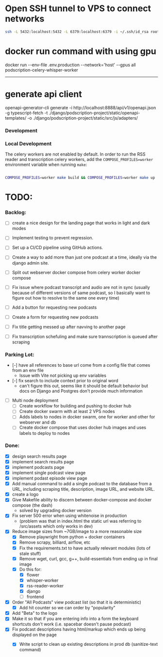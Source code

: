 
# Open SSH tunnel to VPS to connect networks

```bash
ssh -L 5432:localhost:5432 -L 6379:localhost:6379 -i ~/.ssh/id_rsa root@66.175.236.89
```


# docker run command with using gpu
    
docker run --env-file .env.production --network='host' --gpus all podscription-celery-whisper-worker

--- 

# generate api client
openapi-generator-cli generate -i http://localhost:8888/api/v1/openapi.json -g typescript-fetch -t ./django/podscription-project/static/openapi-templates/ -o ./django/podscription-project/static/src/js/adapters/


### Development

### Local Development

The celery workers are not enabled by default. In order to run the RSS reader and transcription celery workers, add the `COMPOSE_PROFILES=worker` environment variable when running `make`:

```sh

COMPOSE_PROFILES=worker make build && COMPOSE_PROFILES=worker make up

```



# TODO:

### Backlog:
- [ ] create a nice design for the landing page that works in light and dark modes
- [ ] Implement testing to prevent regression.
- [ ] Set up a CI/CD pipeline using GitHub actions.
- [ ] Create a way to add more than just one podcast at a time, ideally via the django admin site.
- [ ] Split out webserver docker compose from celery worker docker compose 
- [ ] Fix issue where podcast transcript and audio are not in sync (usually because of different versions of same podcast, so I basically want to figure out how to resolve to the same one every time)
- [ ] Add a button for requesting new podcasts
- [ ] Create a form for requesting new podcasts
- [ ] Fix title getting messed up after navving to another page
- [ ] Fix transcription schefuling and make sure trannscription is queued after scraping 


### Parking Lot:
- [-] have all references to base url come from a config file that comes from an env file
    - Issue with Vite not picking up env variables
- [-] fix search to include context prior to original word
    - can't figure this out, seems like it should be default behavior but docs on Django and Postgres don't provide much information
- [ ] Multi node deployment
    - [ ] Create workflow for building and pushing to docker hub 
    - [ ] Create docker swarm with at least 2 VPS nodes 
    - [ ] Adds labels to nodes in docker swarm, one for worker and other for webserver and db
    - [ ] Create docker compose that uses docker hub images and uses labels to deploy to nodes

### Done:
- [x] design search results page
- [x] implement search results page
- [x] implement podcasts page
- [x] implement single podcast view page
- [x] implement podast episode view page
- [x] Add manual command to add a single podcast to the database from a URL, including scraping title, description, image URL, and website URL.
- [x] create a logo
- [x] Give Makefile ability to discern between docker-compose and docker compose (the dash)
    - solved by upgrading docker version
- [x] Fix server 500 error when using whitenoise in production
    - (problem was that in index.html the static url was referring to /src/assets which only works in dev)
- [x] Reduce image sizes from ~7GB/image to a more reasonable size
    - [x] Remove playwright from python + docker containers
    - [x] Remove scrapy, billiard, airflow, etc
    - [x] Fix the requirements.txt to have actually relevant modules (lots of stale stuff)
    - [x] Remove wget, curl, gcc, g++, build-essentials from ending up in final image
    - [x] Do this for:
        - [x] flower
        - [x] whisper-worker
        - [x] rss-reader-worker
        - [x] django
        - [ ] frontend
- [x] Order "All Podcasts" view podcast list (so that it is deterministic)
    - [x] Add hit counter so we can order by "popularity"
- [x] Add "Beta" to the logo
- [x] Make it so that if you are entering info into a form the keyboard shortcuts don't work (i.e. spacebar doesn't pause podcast)
- [x] Fix podcast descriptions having html/markup which ends up being displayed on the page
    - [x] Write script to clean up existing descriptions in prod db (sanitize-text command)


